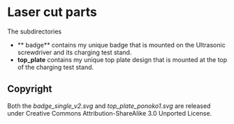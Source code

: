 # Laser cut parts

The subdirectories
* ** badge** contains my unique badge that is mounted on the
  Ultrasonic screwdriver and its charging test stand.
* **top_plate** contains my unique top plate design that is mounted at
  the top of the charging test stand.

## Copyright

Both the _badge_single_v2.svg_ and _top_plate_ponoko1.svg_ are
released under Creative Commons Attribution-ShareAlike 3.0 Unported
License.






 
